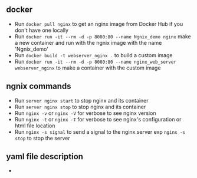 ## docker 
- Run `docker pull nginx` to get an nginx image from Docker Hub if you don't have one locally
- Run `docker run -it --rm -d -p 8080:80 --name Ngnix_demo nginx` make a new container and run with the ngnix image with the name 'Ngnix_demo'
- Run `docker build -t webserver_nginx .` to build a custom image
- Run `docker run -it --rm -d -p 8080:80 --name nginx_web_server webserver_nginx` to make a container with the custom image

## ngnix commands
- Run `server nginx start` to stop nginx and its container
- Run `server nginx stop` to stop nginx and its container
- Run `nginx -v` or `nginx -V` for verbose  to see nginx version
- Run `nginx -t` or `nginx -T` for verbose  to see nginx's configuration or html file location
- Run `nginx -s signal` to send a signal to the nginx server exp `nginx -s stop` to stop the server

## yaml file description
- 
